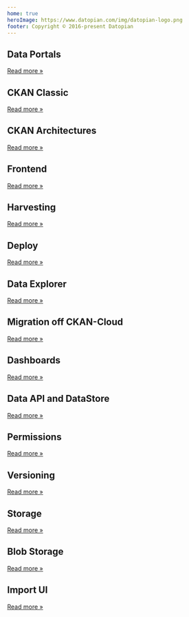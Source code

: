 ```yaml
---
home: true
heroImage: https://www.datopian.com/img/datopian-logo.png
footer: Copyright © 2016-present Datopian
---
```


<div class="features">
  <div class="feature">
    <h2>Data Portals</h2>
    <p>
      <a href="/data-portals/">Read more &raquo;</a>
    </p>
  </div>
  <div class="feature">
    <h2>CKAN Classic</h2>
    <p>
      <a href="/ckan/">Read more &raquo;</a>
    </p>
  </div>
  <div class="feature">
    <h2>CKAN Architectures</h2>
    <p>
      <a href="/ckan-architectures/">Read more &raquo;</a>
    </p>
  </div>
  <div class="feature">
    <h2>Frontend</h2>
    <p>
      <a href="/frontend/">Read more &raquo;</a>
    </p>
  </div>
  <div class="feature">
    <h2>Harvesting</h2>
    <p></p>
    <p>
      <a href="/harvesting/">Read more &raquo;</a>
    </p>
  </div>
  <div class="feature">
    <h2>Deploy</h2>
    <p></p>
    <p>
      <a href="/deploy/">Read more &raquo;</a>
    </p>
  </div>
  <div class="feature">
    <h2>Data Explorer</h2>
    <p></p>
    <p>
      <a href="/data-explorer/">Read more &raquo;</a>
    </p>
  </div>
  <div class="feature">
    <h2>Migration off CKAN-Cloud</h2>
    <p></p>
    <p>
      <a href="/migration/">Read more &raquo;</a>
    </p>
  </div>
  <div class="feature">
    <h2>Dashboards</h2>
    <p>
      <a href="/dashboards/">Read more &raquo;</a>
    </p>
  </div>
  <div class="feature">
    <h2>Data API and DataStore</h2>
    <p>
      <a href="/data-api/">Read more &raquo;</a>
    </p>
  </div>
  <div class="feature">
    <h2>Permissions</h2>
    <p>
      <a href="/permissions/">Read more &raquo;</a>
    </p>
  </div>
  <div class="feature">
    <h2>Versioning</h2>
    <p>
      <a href="/versioning/">Read more &raquo;</a>
    </p>
  </div>
  <div class="feature">
    <h2>Storage</h2>
    <p>
      <a href="/storage/">Read more &raquo;</a>
    </p>
  </div>
  <div class="feature">
    <h2>Blob Storage</h2>
    <p>
      <a href="/blob-storage/">Read more &raquo;</a>
    </p>
  </div>
  <div class="feature">
    <h2>Import UI</h2>
    <p>
      <a href="/import-ui/">Read more &raquo;</a>
    </p>
  </div>
</div>
